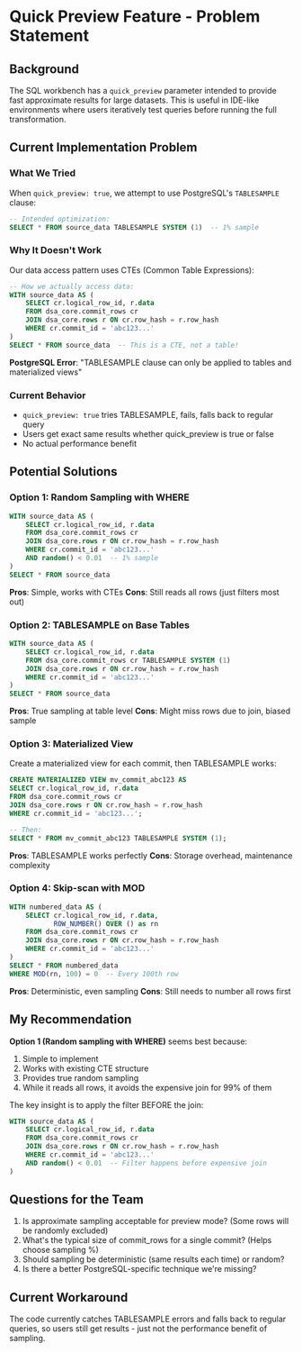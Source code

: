 # Quick Preview Feature - Problem Statement

## Background
The SQL workbench has a `quick_preview` parameter intended to provide fast approximate results for large datasets. This is useful in IDE-like environments where users iteratively test queries before running the full transformation.

## Current Implementation Problem

### What We Tried
When `quick_preview: true`, we attempt to use PostgreSQL's `TABLESAMPLE` clause:

```sql
-- Intended optimization:
SELECT * FROM source_data TABLESAMPLE SYSTEM (1)  -- 1% sample
```

### Why It Doesn't Work
Our data access pattern uses CTEs (Common Table Expressions):

```sql
-- How we actually access data:
WITH source_data AS (
    SELECT cr.logical_row_id, r.data
    FROM dsa_core.commit_rows cr
    JOIN dsa_core.rows r ON cr.row_hash = r.row_hash
    WHERE cr.commit_id = 'abc123...'
)
SELECT * FROM source_data  -- This is a CTE, not a table!
```

**PostgreSQL Error**: "TABLESAMPLE clause can only be applied to tables and materialized views"

### Current Behavior
- `quick_preview: true` tries TABLESAMPLE, fails, falls back to regular query
- Users get exact same results whether quick_preview is true or false
- No actual performance benefit

## Potential Solutions

### Option 1: Random Sampling with WHERE
```sql
WITH source_data AS (
    SELECT cr.logical_row_id, r.data
    FROM dsa_core.commit_rows cr
    JOIN dsa_core.rows r ON cr.row_hash = r.row_hash
    WHERE cr.commit_id = 'abc123...'
    AND random() < 0.01  -- 1% sample
)
SELECT * FROM source_data
```
**Pros**: Simple, works with CTEs
**Cons**: Still reads all rows (just filters most out)

### Option 2: TABLESAMPLE on Base Tables
```sql
WITH source_data AS (
    SELECT cr.logical_row_id, r.data
    FROM dsa_core.commit_rows cr TABLESAMPLE SYSTEM (1)
    JOIN dsa_core.rows r ON cr.row_hash = r.row_hash
    WHERE cr.commit_id = 'abc123...'
)
SELECT * FROM source_data
```
**Pros**: True sampling at table level
**Cons**: Might miss rows due to join, biased sample

### Option 3: Materialized View
Create a materialized view for each commit, then TABLESAMPLE works:
```sql
CREATE MATERIALIZED VIEW mv_commit_abc123 AS
SELECT cr.logical_row_id, r.data
FROM dsa_core.commit_rows cr
JOIN dsa_core.rows r ON cr.row_hash = r.row_hash
WHERE cr.commit_id = 'abc123...';

-- Then:
SELECT * FROM mv_commit_abc123 TABLESAMPLE SYSTEM (1);
```
**Pros**: TABLESAMPLE works perfectly
**Cons**: Storage overhead, maintenance complexity

### Option 4: Skip-scan with MOD
```sql
WITH numbered_data AS (
    SELECT cr.logical_row_id, r.data,
           ROW_NUMBER() OVER () as rn
    FROM dsa_core.commit_rows cr
    JOIN dsa_core.rows r ON cr.row_hash = r.row_hash
    WHERE cr.commit_id = 'abc123...'
)
SELECT * FROM numbered_data
WHERE MOD(rn, 100) = 0  -- Every 100th row
```
**Pros**: Deterministic, even sampling
**Cons**: Still needs to number all rows first

## My Recommendation

**Option 1 (Random sampling with WHERE)** seems best because:
1. Simple to implement
2. Works with existing CTE structure
3. Provides true random sampling
4. While it reads all rows, it avoids the expensive join for 99% of them

The key insight is to apply the filter BEFORE the join:
```sql
WITH source_data AS (
    SELECT cr.logical_row_id, r.data
    FROM dsa_core.commit_rows cr
    JOIN dsa_core.rows r ON cr.row_hash = r.row_hash
    WHERE cr.commit_id = 'abc123...'
    AND random() < 0.01  -- Filter happens before expensive join
)
```

## Questions for the Team

1. Is approximate sampling acceptable for preview mode? (Some rows will be randomly excluded)
2. What's the typical size of commit_rows for a single commit? (Helps choose sampling %)
3. Should sampling be deterministic (same results each time) or random?
4. Is there a better PostgreSQL-specific technique we're missing?

## Current Workaround
The code currently catches TABLESAMPLE errors and falls back to regular queries, so users still get results - just not the performance benefit of sampling.